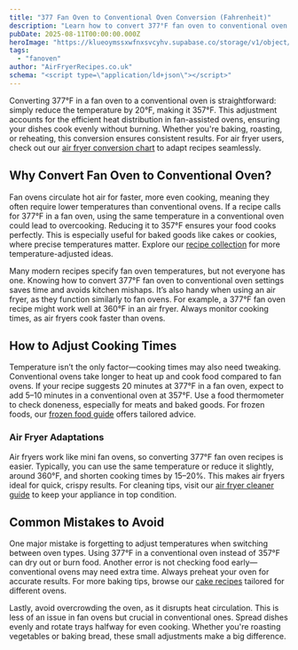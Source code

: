 ```yaml
---
title: "377 Fan Oven to Conventional Oven Conversion (Fahrenheit)"
description: "Learn how to convert 377°F fan oven to conventional oven settings for perfect baking results every time."
pubDate: 2025-08-11T00:00:00.000Z
heroImage: "https://klueoymssxwfnxsvcyhv.supabase.co/storage/v1/object/public/md/377-fan-oven-to-conventional-oven-conversion-59bd78ca.png"
tags:
  - "fanoven"
author: "AirFryerRecipes.co.uk"
schema: "<script type=\"application/ld+json\"></script>"
---
```


<p>Converting 377°F in a fan oven to a conventional oven is straightforward: simply reduce the temperature by 20°F, making it 357°F. This adjustment accounts for the efficient heat distribution in fan-assisted ovens, ensuring your dishes cook evenly without burning. Whether you're baking, roasting, or reheating, this conversion ensures consistent results. For air fryer users, check out our <a href=https://www.airfryerrecipe.co.uk/air-fryer-conversion-chart>air fryer conversion chart</a> to adapt recipes seamlessly.</p>  

<h2>Why Convert Fan Oven to Conventional Oven?</h2>  
<p>Fan ovens circulate hot air for faster, more even cooking, meaning they often require lower temperatures than conventional ovens. If a recipe calls for 377°F in a fan oven, using the same temperature in a conventional oven could lead to overcooking. Reducing it to 357°F ensures your food cooks perfectly. This is especially useful for baked goods like cakes or cookies, where precise temperatures matter. Explore our <a href=https://www.airfryerrecipe.co.uk/recipes>recipe collection</a> for more temperature-adjusted ideas.</p>  

<p>Many modern recipes specify fan oven temperatures, but not everyone has one. Knowing how to convert 377°F fan oven to conventional oven settings saves time and avoids kitchen mishaps. It’s also handy when using an air fryer, as they function similarly to fan ovens. For example, a 377°F fan oven recipe might work well at 360°F in an air fryer. Always monitor cooking times, as air fryers cook faster than ovens.</p>  

<h2>How to Adjust Cooking Times</h2>  
<p>Temperature isn’t the only factor—cooking times may also need tweaking. Conventional ovens take longer to heat up and cook food compared to fan ovens. If your recipe suggests 20 minutes at 377°F in a fan oven, expect to add 5–10 minutes in a conventional oven at 357°F. Use a food thermometer to check doneness, especially for meats and baked goods. For frozen foods, our <a href=https://www.airfryerrecipe.co.uk/recipe-category/frozen-foods>frozen food guide</a> offers tailored advice.</p>  

<h3>Air Fryer Adaptations</h3>  
<p>Air fryers work like mini fan ovens, so converting 377°F fan oven recipes is easier. Typically, you can use the same temperature or reduce it slightly, around 360°F, and shorten cooking times by 15–20%. This makes air fryers ideal for quick, crispy results. For cleaning tips, visit our <a href=https://www.airfryerrecipe.co.uk/air-fryer-cleaner>air fryer cleaner guide</a> to keep your appliance in top condition.</p>  

<h2>Common Mistakes to Avoid</h2>  
<p>One major mistake is forgetting to adjust temperatures when switching between oven types. Using 377°F in a conventional oven instead of 357°F can dry out or burn food. Another error is not checking food early—conventional ovens may need extra time. Always preheat your oven for accurate results. For more baking tips, browse our <a href=https://www.airfryerrecipe.co.uk/recipe-category/cakes>cake recipes</a> tailored for different ovens.</p>  

<p>Lastly, avoid overcrowding the oven, as it disrupts heat circulation. This is less of an issue in fan ovens but crucial in conventional ones. Spread dishes evenly and rotate trays halfway for even cooking. Whether you're roasting vegetables or baking bread, these small adjustments make a big difference.</p>